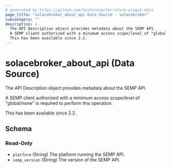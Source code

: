 ```yaml
---
# generated by https://github.com/hashicorp/terraform-plugin-docs
page_title: "solacebroker_about_api Data Source - solacebroker"
subcategory: ""
description: |-
  The API Description object provides metadata about the SEMP API.
  A SEMP client authorized with a minimum access scope/level of "global/none" is required to perform this operation.
  This has been available since 2.2.
---
```


# solacebroker_about_api (Data Source)

The API Description object provides metadata about the SEMP API.



A SEMP client authorized with a minimum access scope/level of "global/none" is required to perform this operation.

This has been available since 2.2.



<!-- schema generated by tfplugindocs -->
## Schema

### Read-Only

- `platform` (String) The platform running the SEMP API.
- `semp_version` (String) The version of the SEMP API.



